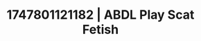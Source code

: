 ---
categories:
- Fantasy lover
- Face fucking
- Footjob
- Virtual lover intimacy
- Eco-erotica
image: /assets/images/1747801121182.jpg
layout: post
seo:
  description: Featured content with high-quality ABDL Play, Scat Fetish. HD images
    available.
  keywords: ABDL Play, Scat Fetish
  og_image: /assets/images/1747801121182.jpg
  schema_type: VisualArtwork
tags:
- ABDL Play
- '#1747801121182'
- Scat Fetish
title: 1747801121182 | ABDL Play Scat Fetish
---